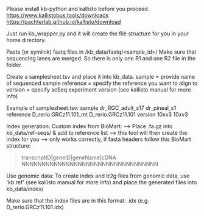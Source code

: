 Please install kb-python and kallisto before you proceed.
https://www.kallistobus.tools/downloads
https://pachterlab.github.io/kallisto/download

Just run kb_wrapper.py and it will create the file structure for you in your home directory.

Paste (or symlink) fastq files in /kb_data/fastq/<sample_id>/
Make sure that sequencing lanes are merged. So there is only one R1 and one R2 file in the folder.

Create a samplesheet.tsv and place it into kb_data.
sample = provide name of sequenced sample
reference = specify the reference you want to align to
version = specify scSeq experiment version (see kallisto manual for more info)

Example of samplesheet.tsv:
sample  dr_RGC_adult_s17    dr_pineal_s1
reference       D_rerio.GRCz11.101_mt      D_rerio.GRCz11.101
version 10xv3   10xv3

Index generation:
Custom index from BioMart:
--> Place <reference>.fa.gz into kb_data/ref-seqs/ & add <reference> to reference list
--> this tool will then create the index for you
--> only works correctly, if fasta headers follow this BioMart structure:
>transcriptID|geneID|geneName|cDNA 
NNNNNNNNNNNNNNNNNNNNNNNNNNNNNNNNNN

Use genomic data:
To create index and tr2g files from genomic data, use 'kb ref' (see kallisto manual for more info)
and place the generated files into kb_data/index/

Make sure that the index files are in this format: <reference>.idx (e.g. D_rerio.GRCz11.101.idx)

